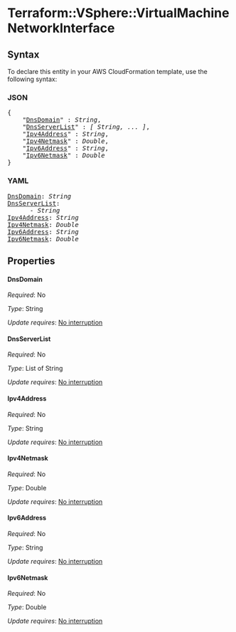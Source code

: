 # Terraform::VSphere::VirtualMachine NetworkInterface

## Syntax

To declare this entity in your AWS CloudFormation template, use the following syntax:

### JSON

<pre>
{
    "<a href="#dnsdomain" title="DnsDomain">DnsDomain</a>" : <i>String</i>,
    "<a href="#dnsserverlist" title="DnsServerList">DnsServerList</a>" : <i>[ String, ... ]</i>,
    "<a href="#ipv4address" title="Ipv4Address">Ipv4Address</a>" : <i>String</i>,
    "<a href="#ipv4netmask" title="Ipv4Netmask">Ipv4Netmask</a>" : <i>Double</i>,
    "<a href="#ipv6address" title="Ipv6Address">Ipv6Address</a>" : <i>String</i>,
    "<a href="#ipv6netmask" title="Ipv6Netmask">Ipv6Netmask</a>" : <i>Double</i>
}
</pre>

### YAML

<pre>
<a href="#dnsdomain" title="DnsDomain">DnsDomain</a>: <i>String</i>
<a href="#dnsserverlist" title="DnsServerList">DnsServerList</a>: <i>
      - String</i>
<a href="#ipv4address" title="Ipv4Address">Ipv4Address</a>: <i>String</i>
<a href="#ipv4netmask" title="Ipv4Netmask">Ipv4Netmask</a>: <i>Double</i>
<a href="#ipv6address" title="Ipv6Address">Ipv6Address</a>: <i>String</i>
<a href="#ipv6netmask" title="Ipv6Netmask">Ipv6Netmask</a>: <i>Double</i>
</pre>

## Properties

#### DnsDomain

_Required_: No

_Type_: String

_Update requires_: [No interruption](https://docs.aws.amazon.com/AWSCloudFormation/latest/UserGuide/using-cfn-updating-stacks-update-behaviors.html#update-no-interrupt)

#### DnsServerList

_Required_: No

_Type_: List of String

_Update requires_: [No interruption](https://docs.aws.amazon.com/AWSCloudFormation/latest/UserGuide/using-cfn-updating-stacks-update-behaviors.html#update-no-interrupt)

#### Ipv4Address

_Required_: No

_Type_: String

_Update requires_: [No interruption](https://docs.aws.amazon.com/AWSCloudFormation/latest/UserGuide/using-cfn-updating-stacks-update-behaviors.html#update-no-interrupt)

#### Ipv4Netmask

_Required_: No

_Type_: Double

_Update requires_: [No interruption](https://docs.aws.amazon.com/AWSCloudFormation/latest/UserGuide/using-cfn-updating-stacks-update-behaviors.html#update-no-interrupt)

#### Ipv6Address

_Required_: No

_Type_: String

_Update requires_: [No interruption](https://docs.aws.amazon.com/AWSCloudFormation/latest/UserGuide/using-cfn-updating-stacks-update-behaviors.html#update-no-interrupt)

#### Ipv6Netmask

_Required_: No

_Type_: Double

_Update requires_: [No interruption](https://docs.aws.amazon.com/AWSCloudFormation/latest/UserGuide/using-cfn-updating-stacks-update-behaviors.html#update-no-interrupt)

